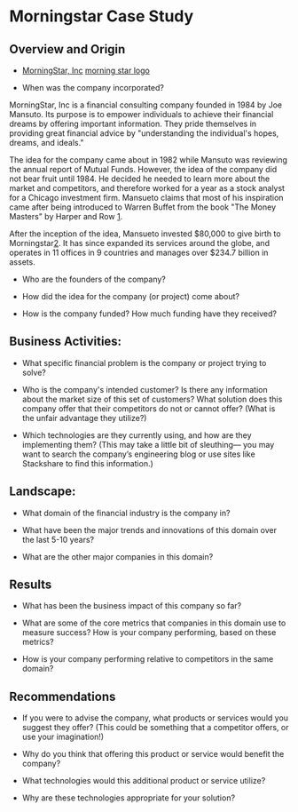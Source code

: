 # Morningstar Case Study

## Overview and Origin

* [MorningStar, Inc](https://www.morningstar.com/)
[morning star logo](https://www.logosvgpng.com/wp-content/uploads/2018/03/morningstar-logo-vector.png)

* When was the company incorporated?

MorningStar, Inc is a financial consulting company founded in 1984 by Joe Mansuto. Its purpose is to empower individuals to achieve their financial dreams by offering important information. They pride themselves in providing great financial advice by "understanding the individual's hopes, dreams, and ideals." 

The idea for the company came about in 1982 while Mansuto was reviewing the annual report of Mutual Funds. However, the idea of the company did not bear fruit until 1984. He decided he needed to learn more about the market and competitors, and therefore worked for a year as a stock analyst for a Chicago investment firm. Mansueto claims that most of his inspiration came after being introduced to Warren Buffet from the book "The Money Masters" by Harper and Row [1](https://www.inc.com/magazine/19990701/811.html). 

After the inception of the idea, Mansueto invested $80,000 to give birth to Morningstar[2](https://usatoday30.usatoday.com/money/companies/management/2005-11-14-mansueto_x.htm). It has since expanded its services around the globe, and operates in 11 offices in 9 countries and manages over $234.7 billion in assets.

* Who are the founders of the company?

* How did the idea for the company (or project) come about?

* How is the company funded? How much funding have they received?


## Business Activities:

* What specific financial problem is the company or project trying to solve?

* Who is the company's intended customer?  Is there any information about the market size of this set of customers?
What solution does this company offer that their competitors do not or cannot offer? (What is the unfair advantage they utilize?)

* Which technologies are they currently using, and how are they implementing them? (This may take a little bit of sleuthing–– you may want to search the company’s engineering blog or use sites like Stackshare to find this information.)


## Landscape:

* What domain of the financial industry is the company in?

* What have been the major trends and innovations of this domain over the last 5-10 years?

* What are the other major companies in this domain?


## Results

* What has been the business impact of this company so far?

* What are some of the core metrics that companies in this domain use to measure success? How is your company performing, based on these metrics?

* How is your company performing relative to competitors in the same domain?


## Recommendations

* If you were to advise the company, what products or services would you suggest they offer? (This could be something that a competitor offers, or use your imagination!)

* Why do you think that offering this product or service would benefit the company?

* What technologies would this additional product or service utilize?

* Why are these technologies appropriate for your solution?
